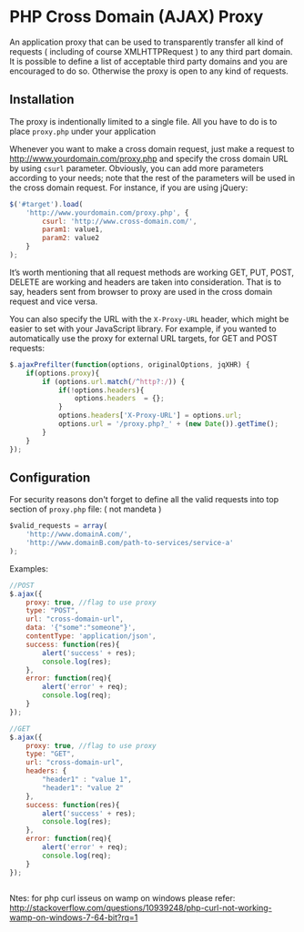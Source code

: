 PHP Cross Domain (AJAX) Proxy
==============

An application proxy that can be used to transparently transfer all kind of requests ( including of course XMLHTTPRequest ) to any third part domain. It is possible to define a list of acceptable third party domains and you are encouraged to do so. Otherwise the proxy is open to any kind of requests.

Installation
--------------

The proxy is indentionally limited to a single file. All you have to do is to place `proxy.php` under your application

Whenever you want to make a cross domain request, just make a request to http://www.yourdomain.com/proxy.php and specify the cross domain URL by using `csurl` parameter. Obviously, you can add more parameters according to your needs; note that the rest of the parameters will be used in the cross domain request. For instance, if you are using jQuery:

``` JAVASCRIPT
$('#target').load(
	'http://www.yourdomain.com/proxy.php', {
		csurl: 'http://www.cross-domain.com/',
		param1: value1, 
		param2: value2
	}
);
```

It’s worth mentioning that all request methods are working GET, PUT, POST, DELETE are working and headers are taken into consideration. That is to say, headers sent from browser to proxy are used in the cross domain request and vice versa.

You can also specify the URL with the `X-Proxy-URL` header, which might be easier to set with your JavaScript library. For example, if you wanted to automatically use the proxy for external URL targets, for GET and POST requests:

``` JAVASCRIPT
$.ajaxPrefilter(function(options, originalOptions, jqXHR) {
	if(options.proxy){
	    if (options.url.match(/^http?:/)) {
	    	if(!options.headers){
	    		options.headers  = {};
	    	}
	        options.headers['X-Proxy-URL'] = options.url;
	        options.url = '/proxy.php?_' + (new Date()).getTime();
	    }
	}
});
```

Configuration
--------------

For security reasons don't forget to define all the valid requests into top section of `proxy.php` file:
( not mandeta )
``` JAVASCRIPT
$valid_requests = array(
	'http://www.domainA.com/',
	'http://www.domainB.com/path-to-services/service-a'
);
```

Examples:

``` JAVASCRIPT
//POST
$.ajax({
	proxy: true, //flag to use proxy
	type: "POST",
	url: "cross-domain-url",
	data: '{"some":"someone"}',
	contentType: 'application/json',
	success: function(res){
		alert('success' + res);
		console.log(res);
	},
	error: function(req){
		alert('error' + req);
		console.log(req);
	}
});

//GET
$.ajax({
	proxy: true, //flag to use proxy
	type: "GET",
	url: "cross-domain-url",
	headers: {
		"header1" : "value 1",
		"header1": "value 2"
	},		
	success: function(res){
		alert('success' + res);
		console.log(res);
	},
	error: function(req){
		alert('error' + req);
		console.log(req);
	}
});
 
```
Ntes:
for php curl isseus on wamp on windows please refer:
http://stackoverflow.com/questions/10939248/php-curl-not-working-wamp-on-windows-7-64-bit?rq=1
